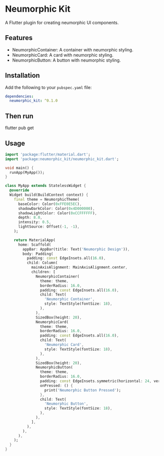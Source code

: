 # Neumorphic Kit

A Flutter plugin for creating neumorphic UI components.

## Features

- NeumorphicContainer: A container with neumorphic styling.
- NeumorphicCard: A card with neumorphic styling.
- NeumorphicButton: A button with neumorphic styling.



## Installation

Add the following to your `pubspec.yaml` file:

```yaml
dependencies:
  neumorphic_kit: ^0.1.0

```
## Then run 
flutter pub get

## Usage

```dart
import 'package:flutter/material.dart';
import 'package:neumorphic_kit/neumorphic_kit.dart';

void main() {
  runApp(MyApp());
}

class MyApp extends StatelessWidget {
  @override
  Widget build(BuildContext context) {
    final theme = NeumorphicTheme(
      baseColor: Color(0xFFE0E5EC),
      shadowDarkColor: Color(0x4D000000),
      shadowLightColor: Color(0xCCFFFFFF),
      depth: 8.0,
      intensity: 0.5,
      lightSource: Offset(-1, -1),
    );

    return MaterialApp(
      home: Scaffold(
        appBar: AppBar(title: Text('Neumorphic Design')),
        body: Padding(
          padding: const EdgeInsets.all(16.0),
          child: Column(
            mainAxisAlignment: MainAxisAlignment.center,
            children: [
              NeumorphicContainer(
                theme: theme,
                borderRadius: 16.0,
                padding: const EdgeInsets.all(16.0),
                child: Text(
                  'Neumorphic Container',
                  style: TextStyle(fontSize: 18),
                ),
              ),
              SizedBox(height: 20),
              NeumorphicCard(
                theme: theme,
                borderRadius: 16.0,
                padding: const EdgeInsets.all(16.0),
                child: Text(
                  'Neumorphic Card',
                  style: TextStyle(fontSize: 18),
                ),
              ),
              SizedBox(height: 20),
              NeumorphicButton(
                theme: theme,
                borderRadius: 16.0,
                padding: const EdgeInsets.symmetric(horizontal: 24, vertical: 12),
                onPressed: () {
                  print('Neumorphic Button Pressed');
                },
                child: Text(
                  'Neumorphic Button',
                  style: TextStyle(fontSize: 18),
                ),
              ),
            ],
          ),
        ),
      ),
    );
  }
}
